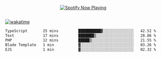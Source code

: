 

<p align="center">
  <a href="https://open.spotify.com/user/31ljmyymhthokwewwcd6dsdmvprm" target="_blank"><img src="https://novatorem-psi-rosy.vercel.app/api/spotify" alt="Spotify Now Playing"/></a>
</p>

##

[![wakatime](https://wakatime.com/badge/user/87646243-158a-4241-a3cb-668e1fa2dbb8.svg)](https://wakatime.com/@87646243-158a-4241-a3cb-668e1fa2dbb8)
<!--START_SECTION:waka-->

```txt
TypeScript       25 mins         ██████████▓░░░░░░░░░░░░░░   42.52 %
Text             17 mins         ███████▒░░░░░░░░░░░░░░░░░   28.86 %
PHP              12 mins         █████▒░░░░░░░░░░░░░░░░░░░   21.55 %
Blade Template   1 min           ▓░░░░░░░░░░░░░░░░░░░░░░░░   03.26 %
EJS              1 min           ▓░░░░░░░░░░░░░░░░░░░░░░░░   02.32 %
```

<!--END_SECTION:waka-->
